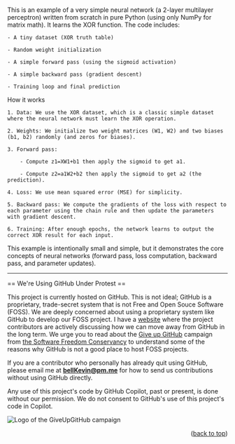 <a name="readme-top"></a>

# 
This is an example of a very simple neural network (a 2-layer multilayer perceptron) written from scratch in pure Python (using only NumPy for matrix math). It learns the XOR function. The code includes:

    - A tiny dataset (XOR truth table)
    
    - Random weight initialization
    
    - A simple forward pass (using the sigmoid activation)
    
    - A simple backward pass (gradient descent)
    
    - Training loop and final prediction

  How it works

    1. Data: We use the XOR dataset, which is a classic simple dataset where the neural network must learn the XOR operation.
    
    2. Weights: We initialize two weight matrices (W1, W2) and two biases (b1, b2) randomly (and zeros for biases).
    
    3. Forward pass:
    
        - Compute z1=XW1+b1 then apply the sigmoid to get a1​.
        
        - Compute z2=a1W2+b2 then apply the sigmoid to get a2 (the prediction).
        
    4. Loss: We use mean squared error (MSE) for simplicity.
    
    5. Backward pass: We compute the gradients of the loss with respect to each parameter using the chain rule and then update the parameters with gradient descent.
    
    6. Training: After enough epochs, the network learns to output the correct XOR result for each input.

This example is intentionally small and simple, but it demonstrates the core concepts of neural networks (forward pass, loss computation, backward pass, and parameter updates).

--------------------------------------------------------------------------------------------------------------------------
== We're Using GitHub Under Protest ==

This project is currently hosted on GitHub.  This is not ideal; GitHub is a
proprietary, trade-secret system that is not Free and Open Souce Software
(FOSS).  We are deeply concerned about using a proprietary system like GitHub
to develop our FOSS project. I have a [website](https://bellKevin.me) where the
project contributors are actively discussing how we can move away from GitHub
in the long term.  We urge you to read about the [Give up GitHub](https://GiveUpGitHub.org) campaign 
from [the Software Freedom Conservancy](https://sfconservancy.org) to understand some of the reasons why GitHub is not 
a good place to host FOSS projects.

If you are a contributor who personally has already quit using GitHub, please
email me at **bellKevin@pm.me** for how to send us contributions without
using GitHub directly.

Any use of this project's code by GitHub Copilot, past or present, is done
without our permission.  We do not consent to GitHub's use of this project's
code in Copilot.

![Logo of the GiveUpGitHub campaign](https://sfconservancy.org/img/GiveUpGitHub.png)

<p align="right">(<a href="#readme-top">back to top</a>)</p>
